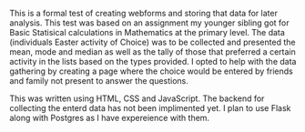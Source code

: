 This is a formal test of creating webforms and storing that data for later analysis. This test was based on an assignment my 
younger sibling got for Basic Statisical calculations in Mathematics at the primary level. The data (individuals Easter
activity of Choice) was to be collected and presented the mean, mode and median as well as the tally of those that preferred
a certain activity in the lists based on the types provided. I opted to help with the data gathering by creating a page where 
the choice would be entered by friends and family not present to answer the questions.

This was written using HTML, CSS and JavaScript. The backend for collecting the enterd data has not been implimented yet. I plan 
to use Flask along with Postgres as I have expereience with them.
